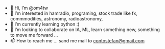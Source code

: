 - 👋 Hi, I’m @om4tw 
- 👀 I’m interested in hamradio, programing, stock trade like fx, commmodities, astronomy, radioastronomy, 
- 🌱 I’m currently learning python :)
- 💞️ I’m looking to collaborate on IA, ML, learn something new, something to move me forward ...
- 📫 How to reach me ... sand me mail to contostefan@gmail.com

<!---
om4tw/om4tw is a ✨ special ✨ repository because its `README.md` (this file) appears on your GitHub profile.
You can click the Preview link to take a look at your changes.
--->
